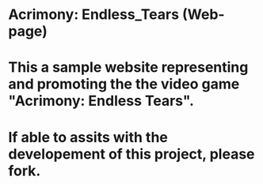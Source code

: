 # Acrimony: Endless_Tears (Web-page)

# This a sample website representing and promoting the the video game "Acrimony: Endless Tears".
# If able to assits with the developement of this project, please fork.
